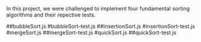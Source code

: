 In this project, we were challenged to implement four fundamental sorting algorithms and their repective tests. 

##bubbleSort.js
#bubbleSort-test.js
##insertionSort.js
#insertionSort-test.js
#mergeSort.js
##mergeSort-test.js
#quickSort.js
##quickSort-test.js
